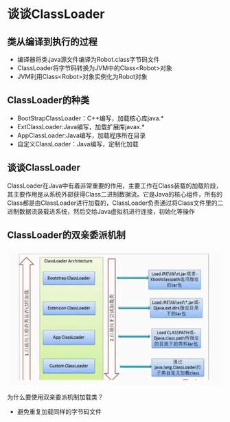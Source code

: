 # 谈谈ClassLoader

## 类从编译到执行的过程

* 编译器将类.java源文件编译为Robot.class字节码文件
* ClassLoader将字节码转换为JVM中的Class&lt;Robot&gt;对象
* JVM利用Class&lt;Robot&gt;对象实例化为Robot对象

## ClassLoader的种类

* BootStrapClassLoader：C++编写，加载核心库java.\*
* ExtClassLoader:Java编写，加载扩展库javax.\*
* AppClassLoader:Java编写，加载程序所在目录
* 自定义ClassLoader：Java编写，定制化加载

## 谈谈ClassLoader

ClassLoader在Java中有着非常重要的作用，主要工作在Class装载的加载阶段，其主要作用是从系统外部获得Class二进制数据流。它是Java的核心组件，所有的Class都是由ClassLoader进行加载的，ClassLoader负责通过将Class文件里的二进制数据流装载进系统，然后交给Java虚拟机进行连接，初始化等操作



## ClassLoader的双亲委派机制

![](/谈谈/1.png)

为什么要使用双亲委派机制加载类？

* 避免重复加载同样的字节码文件



